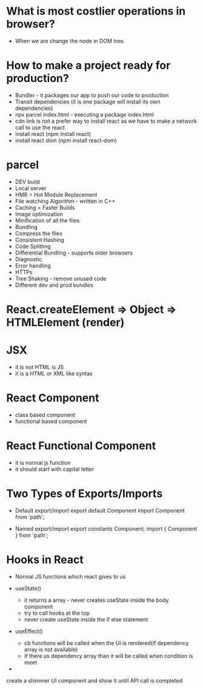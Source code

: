 # What is most costlier operations in browser?

-   When we are change the node in DOM tree.

# How to make a project ready for production?

-   Bundler - it packages our app to push our code to production
-   Transit dependencies (it is one package will install its own dependencies)
-   npx parcel index.html - executing a package index.html
-   cdn link is not a prefer way to install react as we have to make a network call to use the react
-   install react (npm install react)
-   install react dom (npm install react-dom)

# parcel

-   DEV build
-   Local server
-   HMR = Hot Module Replacement
-   File watching Algorithm - written in C++
-   Caching = Faster Builds
-   Image optimization
-   Minification of all the files
-   Bundling
-   Compress the files
-   Consistent Hashing
-   Code Splitting
-   Differential Bundling - supports older browsers
-   Diagnostic
-   Error handling
-   HTTPs
-   Tree Shaking - remove unused code
-   Different dev and prod bundles

# React.createElement => Object => HTMLElement (render)

# JSX

-   it is not HTML is JS
-   it is a HTML or XML like syntax

# React Component

-   class based component
-   functional based component

# React Functional Component

-   it is normal js function
-   it should start with capital letter

# Two Types of Exports/Imports

-   Default export/import
    export default Component
    import Component from 'path';

-   Named export/import
    export constants Component;
    import { Component } from 'path';

# Hooks in React

-   Normal JS functions which react gives to us
-   useState()
    -   it returns a array - never creates useState inside the body component
    -   try to call hooks at the top
    -   never create useState inside the if else statement
-   useEffect()

    -   cb functions will be called when the UI is rendered(if dependency array is not available)
    -   if there us dependency array than it will be called when condition is meet

-

create a shimmer UI component and show it until API call is completed
